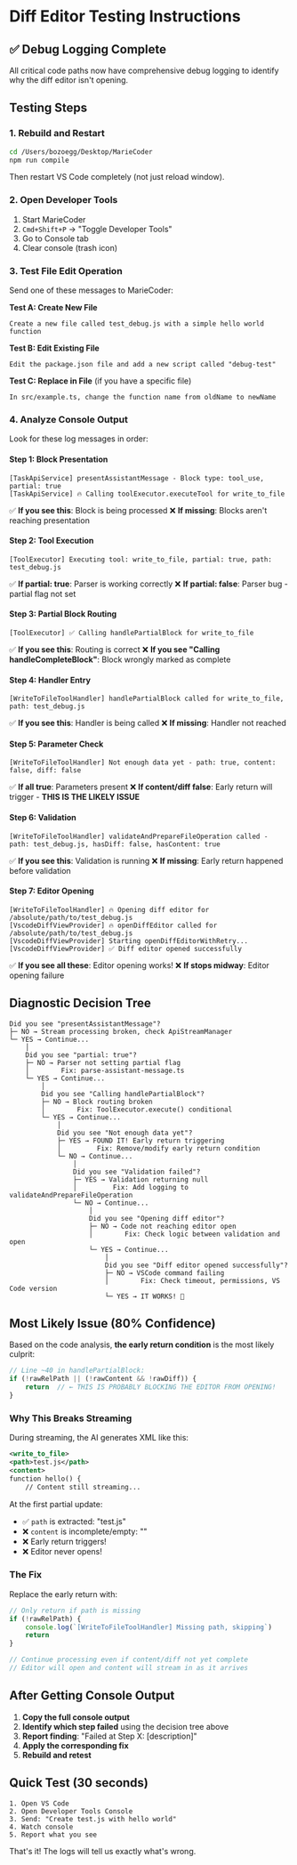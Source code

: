 # Diff Editor Testing Instructions

## ✅ Debug Logging Complete

All critical code paths now have comprehensive debug logging to identify why the diff editor isn't opening.

## Testing Steps

### 1. Rebuild and Restart
```bash
cd /Users/bozoegg/Desktop/MarieCoder
npm run compile
```

Then restart VS Code completely (not just reload window).

### 2. Open Developer Tools
1. Start MarieCoder
2. `Cmd+Shift+P` → "Toggle Developer Tools"
3. Go to Console tab
4. Clear console (trash icon)

### 3. Test File Edit Operation

Send one of these messages to MarieCoder:

**Test A: Create New File**
```
Create a new file called test_debug.js with a simple hello world function
```

**Test B: Edit Existing File**
```
Edit the package.json file and add a new script called "debug-test"
```

**Test C: Replace in File** (if you have a specific file)
```
In src/example.ts, change the function name from oldName to newName
```

### 4. Analyze Console Output

Look for these log messages in order:

#### Step 1: Block Presentation
```
[TaskApiService] presentAssistantMessage - Block type: tool_use, partial: true
[TaskApiService] 🔥 Calling toolExecutor.executeTool for write_to_file
```
✅ **If you see this**: Block is being processed
❌ **If missing**: Blocks aren't reaching presentation

#### Step 2: Tool Execution
```
[ToolExecutor] Executing tool: write_to_file, partial: true, path: test_debug.js
```
✅ **If partial: true**: Parser is working correctly
❌ **If partial: false**: Parser bug - partial flag not set

#### Step 3: Partial Block Routing
```
[ToolExecutor] ✅ Calling handlePartialBlock for write_to_file
```
✅ **If you see this**: Routing is correct
❌ **If you see "Calling handleCompleteBlock"**: Block wrongly marked as complete

#### Step 4: Handler Entry
```
[WriteToFileToolHandler] handlePartialBlock called for write_to_file, path: test_debug.js
```
✅ **If you see this**: Handler is being called
❌ **If missing**: Handler not reached

#### Step 5: Parameter Check
```
[WriteToFileToolHandler] Not enough data yet - path: true, content: false, diff: false
```
✅ **If all true**: Parameters present
❌ **If content/diff false**: Early return will trigger - **THIS IS THE LIKELY ISSUE**

#### Step 6: Validation
```
[WriteToFileToolHandler] validateAndPrepareFileOperation called - path: test_debug.js, hasDiff: false, hasContent: true
```
✅ **If you see this**: Validation is running
❌ **If missing**: Early return happened before validation

#### Step 7: Editor Opening
```
[WriteToFileToolHandler] 🔥 Opening diff editor for /absolute/path/to/test_debug.js
[VscodeDiffViewProvider] 🔥 openDiffEditor called for /absolute/path/to/test_debug.js
[VscodeDiffViewProvider] Starting openDiffEditorWithRetry...
[VscodeDiffViewProvider] ✅ Diff editor opened successfully
```
✅ **If you see all these**: Editor opening works!
❌ **If stops midway**: Editor opening failure

## Diagnostic Decision Tree

```
Did you see "presentAssistantMessage"?
├─ NO → Stream processing broken, check ApiStreamManager
└─ YES → Continue...
    │
    Did you see "partial: true"?
    ├─ NO → Parser not setting partial flag
    │        Fix: parse-assistant-message.ts
    └─ YES → Continue...
        │
        Did you see "Calling handlePartialBlock"?
        ├─ NO → Block routing broken
        │        Fix: ToolExecutor.execute() conditional
        └─ YES → Continue...
            │
            Did you see "Not enough data yet"?
            ├─ YES → FOUND IT! Early return triggering
            │         Fix: Remove/modify early return condition
            └─ NO → Continue...
                │
                Did you see "Validation failed"?
                ├─ YES → Validation returning null
                │         Fix: Add logging to validateAndPrepareFileOperation
                └─ NO → Continue...
                    │
                    Did you see "Opening diff editor"?
                    ├─ NO → Code not reaching editor open
                    │        Fix: Check logic between validation and open
                    └─ YES → Continue...
                        │
                        Did you see "Diff editor opened successfully"?
                        ├─ NO → VSCode command failing
                        │        Fix: Check timeout, permissions, VS Code version
                        └─ YES → IT WORKS! 🎉
```

## Most Likely Issue (80% Confidence)

Based on the code analysis, **the early return condition** is the most likely culprit:

```typescript
// Line ~40 in handlePartialBlock:
if (!rawRelPath || (!rawContent && !rawDiff)) {
    return  // ← THIS IS PROBABLY BLOCKING THE EDITOR FROM OPENING!
}
```

### Why This Breaks Streaming

During streaming, the AI generates XML like this:
```xml
<write_to_file>
<path>test.js</path>
<content>
function hello() {
    // Content still streaming...
```

At the first partial update:
- ✅ `path` is extracted: "test.js"
- ❌ `content` is incomplete/empty: ""
- ❌ Early return triggers!
- ❌ Editor never opens!

### The Fix

Replace the early return with:
```typescript
// Only return if path is missing
if (!rawRelPath) {
    console.log(`[WriteToFileToolHandler] Missing path, skipping`)
    return
}

// Continue processing even if content/diff not yet complete
// Editor will open and content will stream in as it arrives
```

## After Getting Console Output

1. **Copy the full console output**
2. **Identify which step failed** using the decision tree above
3. **Report finding**: "Failed at Step X: [description]"
4. **Apply the corresponding fix**
5. **Rebuild and retest**

## Quick Test (30 seconds)

```
1. Open VS Code
2. Open Developer Tools Console
3. Send: "Create test.js with hello world"
4. Watch console
5. Report what you see
```

That's it! The logs will tell us exactly what's wrong.

